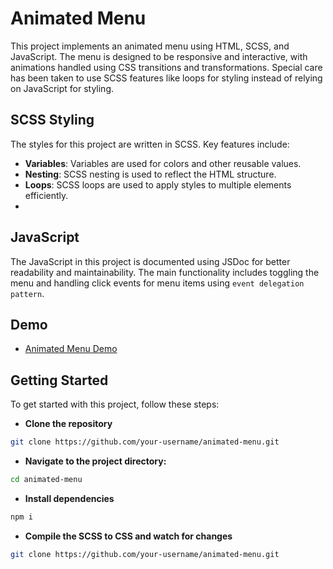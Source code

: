 
# Animated Menu

This project implements an animated menu using HTML, SCSS, and JavaScript. The menu is designed to be responsive and interactive, with animations handled using CSS transitions and transformations. Special care has been taken to use SCSS features like loops for styling instead of relying on JavaScript for styling.

## SCSS Styling

The styles for this project are written in SCSS. Key features include:

-   **Variables**: Variables are used for colors and other reusable values.
-   **Nesting**: SCSS nesting is used to reflect the HTML structure.
-   **Loops**: SCSS loops are used to apply styles to multiple elements efficiently.
- 
## JavaScript

The JavaScript in this project is documented using JSDoc for better readability and maintainability. The main functionality includes toggling the menu and handling click events for menu items using `event delegation pattern`.

## Demo 
- [Animated Menu Demo](https://chomikens.github.io/animate-menu-ztm/)

## Getting Started

To get started with this project, follow these steps:

- **Clone the repository**
```sh
git clone https://github.com/your-username/animated-menu.git
```

- **Navigate to the project directory:**
```sh
cd animated-menu
```

- **Install dependencies**
```sh
npm i 
```
- **Compile the SCSS to CSS and watch for changes**
```sh
git clone https://github.com/your-username/animated-menu.git
```


